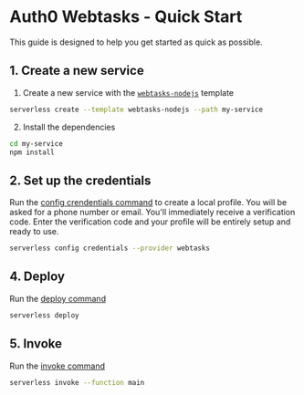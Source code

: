 <!--
title: Serverless Framework - Auth0 Webtasks Guide - Quick Start
menuText: Quick Start
menuOrder: 2
description: Get started with Auth0 Webtasks in 5 minutes or less
layout: Doc
-->

# Auth0 Webtasks - Quick Start

This guide is designed to help you get started as quick as possible.

## 1. Create a new service

1. Create a new service with the [`webtasks-nodejs`](https://github.com/serverless/serverless/tree/master/lib/plugins/create/templates/webtasks-nodejs) template

```bash
serverless create --template webtasks-nodejs --path my-service
```

2. Install the dependencies

```bash
cd my-service
npm install
```

## 2. Set up the credentials

Run the [config crendentials command](../cli-reference/config-credentials.md) to create a local profile. You will be asked for a phone number or email. You'll immediately receive a verification code. Enter the verification code and your profile will be entirely setup and ready to use.

```bash
serverless config credentials --provider webtasks
```

## 4. Deploy

Run the [deploy command](../cli-reference/deploy.md)

```bash
serverless deploy
```

## 5. Invoke

Run the [invoke command](../cli-reference/invoke.md)

```bash
serverless invoke --function main
```
